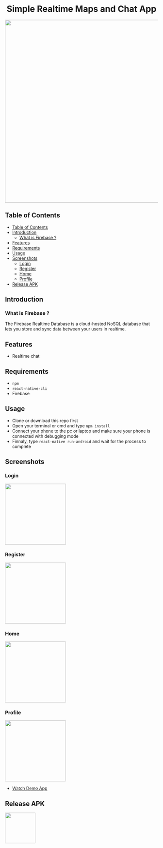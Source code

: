 <h1 align="center">Simple Realtime Maps and Chat App</h1>

<p align="center">
  <img width="600" src="https://i-cdn.phonearena.com/images/articles/240225-image/image00.png"/>
</p>

## Table of Contents

- [Table of Contents](#Table-of-Contents)
- [Introduction](#Introduction)
  - [What is Firebase ?](#What-is-Firebase)
- [Features](#Features)
- [Requirements](#Requirements)
- [Usage](#Usage)
- [Screenshots](#Screenshots)
  - [Login](#Login)
  - [Register](#Register)
  - [Home](#Home)
  - [Profile](#Profile)
- [Release APK](#Release-APK)

## Introduction
### What is Firebase ?
The Firebase Realtime Database is a cloud-hosted NoSQL database that lets you store and sync data between your users in realtime.

## Features

- Realtime chat

## Requirements

- `npm`
- `react-native-cli`
- Firebase

## Usage

- Clone or download this repo first
- Open your terminal or cmd and type `npm install`
- Connect your phone to the pc or laptop and make sure your phone is connected with debugging mode
- Finnaly, type `react-native run-android` and wait for the process to complete

## Screenshots

### Login
  <img src="#" width=200/>
  
### Register
  <img src="#" width=200/>
  
### Home
  <img src="#" width=200/>
  
### Profile
  <img src="#" width=200/>
  
- [Watch Demo App]()

## Release APK

<a href="#">
  <img src="https://thecorrespondent.in/wp-content/uploads/2019/02/GoogleDrive-big.png" width=100/>
</a>